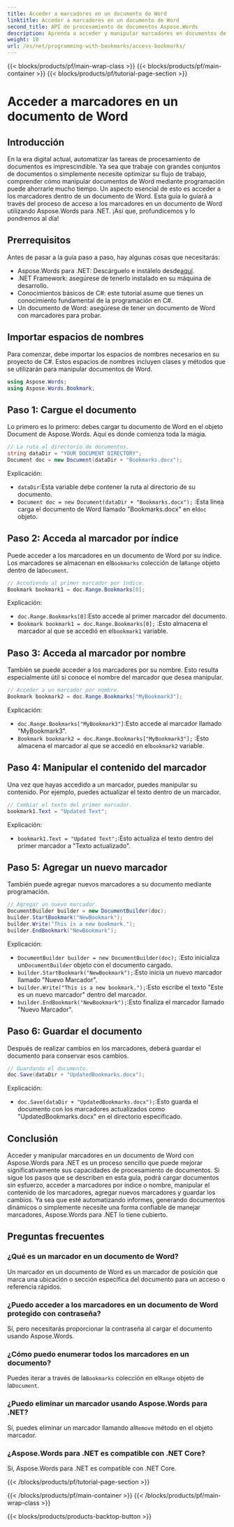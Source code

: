 ```yaml
---
title: Acceder a marcadores en un documento de Word
linktitle: Acceder a marcadores en un documento de Word
second_title: API de procesamiento de documentos Aspose.Words
description: Aprenda a acceder y manipular marcadores en documentos de Word usando Aspose.Words para .NET con esta guía detallada paso a paso.
weight: 10
url: /es/net/programming-with-bookmarks/access-bookmarks/
---
```


{{< blocks/products/pf/main-wrap-class >}}
{{< blocks/products/pf/main-container >}}
{{< blocks/products/pf/tutorial-page-section >}}

# Acceder a marcadores en un documento de Word

## Introducción

En la era digital actual, automatizar las tareas de procesamiento de documentos es imprescindible. Ya sea que trabaje con grandes conjuntos de documentos o simplemente necesite optimizar su flujo de trabajo, comprender cómo manipular documentos de Word mediante programación puede ahorrarle mucho tiempo. Un aspecto esencial de esto es acceder a los marcadores dentro de un documento de Word. Esta guía lo guiará a través del proceso de acceso a los marcadores en un documento de Word utilizando Aspose.Words para .NET. ¡Así que, profundicemos y lo pondremos al día!

## Prerrequisitos

Antes de pasar a la guía paso a paso, hay algunas cosas que necesitarás:

-  Aspose.Words para .NET: Descárguelo e instálelo desde[aquí](https://releases.aspose.com/words/net/).
- .NET Framework: asegúrese de tenerlo instalado en su máquina de desarrollo.
- Conocimientos básicos de C#: este tutorial asume que tienes un conocimiento fundamental de la programación en C#.
- Un documento de Word: asegúrese de tener un documento de Word con marcadores para probar.

## Importar espacios de nombres

Para comenzar, debe importar los espacios de nombres necesarios en su proyecto de C#. Estos espacios de nombres incluyen clases y métodos que se utilizarán para manipular documentos de Word.

```csharp
using Aspose.Words;
using Aspose.Words.Bookmark;
```

## Paso 1: Cargue el documento

Lo primero es lo primero: debes cargar tu documento de Word en el objeto Document de Aspose.Words. Aquí es donde comienza toda la magia.

```csharp
// La ruta al directorio de documentos.
string dataDir = "YOUR DOCUMENT DIRECTORY";
Document doc = new Document(dataDir + "Bookmarks.docx");
```

Explicación:
- `dataDir`:Esta variable debe contener la ruta al directorio de su documento.
- `Document doc = new Document(dataDir + "Bookmarks.docx");` :Esta línea carga el documento de Word llamado "Bookmarks.docx" en el`doc` objeto.

## Paso 2: Acceda al marcador por índice

 Puede acceder a los marcadores en un documento de Word por su índice. Los marcadores se almacenan en el`Bookmarks` colección de la`Range` objeto dentro de la`Document`.

```csharp
// Accediendo al primer marcador por índice.
Bookmark bookmark1 = doc.Range.Bookmarks[0];
```

Explicación:
- `doc.Range.Bookmarks[0]`:Esto accede al primer marcador del documento.
- `Bookmark bookmark1 = doc.Range.Bookmarks[0];` :Esto almacena el marcador al que se accedió en el`bookmark1` variable.

## Paso 3: Acceda al marcador por nombre

También se puede acceder a los marcadores por su nombre. Esto resulta especialmente útil si conoce el nombre del marcador que desea manipular.

```csharp
// Acceder a un marcador por nombre.
Bookmark bookmark2 = doc.Range.Bookmarks["MyBookmark3"];
```

Explicación:
- `doc.Range.Bookmarks["MyBookmark3"]`:Esto accede al marcador llamado "MyBookmark3".
- `Bookmark bookmark2 = doc.Range.Bookmarks["MyBookmark3"];` :Esto almacena el marcador al que se accedió en el`bookmark2` variable.

## Paso 4: Manipular el contenido del marcador

Una vez que hayas accedido a un marcador, puedes manipular su contenido. Por ejemplo, puedes actualizar el texto dentro de un marcador.

```csharp
// Cambiar el texto del primer marcador.
bookmark1.Text = "Updated Text";
```

Explicación:
- `bookmark1.Text = "Updated Text";`:Esto actualiza el texto dentro del primer marcador a "Texto actualizado".

## Paso 5: Agregar un nuevo marcador

También puede agregar nuevos marcadores a su documento mediante programación.

```csharp
// Agregar un nuevo marcador.
DocumentBuilder builder = new DocumentBuilder(doc);
builder.StartBookmark("NewBookmark");
builder.Write("This is a new bookmark.");
builder.EndBookmark("NewBookmark");
```

Explicación:
- `DocumentBuilder builder = new DocumentBuilder(doc);` :Esto inicializa un`DocumentBuilder` objeto con el documento cargado.
- `builder.StartBookmark("NewBookmark");`:Esto inicia un nuevo marcador llamado "Nuevo Marcador".
- `builder.Write("This is a new bookmark.");`:Esto escribe el texto "Este es un nuevo marcador" dentro del marcador.
- `builder.EndBookmark("NewBookmark");`:Esto finaliza el marcador llamado "Nuevo Marcador".

## Paso 6: Guardar el documento

Después de realizar cambios en los marcadores, deberá guardar el documento para conservar esos cambios.

```csharp
// Guardando el documento.
doc.Save(dataDir + "UpdatedBookmarks.docx");
```

Explicación:
- `doc.Save(dataDir + "UpdatedBookmarks.docx");`:Esto guarda el documento con los marcadores actualizados como "UpdatedBookmarks.docx" en el directorio especificado.

## Conclusión

Acceder y manipular marcadores en un documento de Word con Aspose.Words para .NET es un proceso sencillo que puede mejorar significativamente sus capacidades de procesamiento de documentos. Si sigue los pasos que se describen en esta guía, podrá cargar documentos sin esfuerzo, acceder a marcadores por índice o nombre, manipular el contenido de los marcadores, agregar nuevos marcadores y guardar los cambios. Ya sea que esté automatizando informes, generando documentos dinámicos o simplemente necesite una forma confiable de manejar marcadores, Aspose.Words para .NET lo tiene cubierto.

## Preguntas frecuentes

### ¿Qué es un marcador en un documento de Word?
Un marcador en un documento de Word es un marcador de posición que marca una ubicación o sección específica del documento para un acceso o referencia rápidos.

### ¿Puedo acceder a los marcadores en un documento de Word protegido con contraseña?
Sí, pero necesitarás proporcionar la contraseña al cargar el documento usando Aspose.Words.

### ¿Cómo puedo enumerar todos los marcadores en un documento?
 Puedes iterar a través de la`Bookmarks` colección en el`Range` objeto de la`Document`.

### ¿Puedo eliminar un marcador usando Aspose.Words para .NET?
 Sí, puedes eliminar un marcador llamando al`Remove` método en el objeto marcador.

### ¿Aspose.Words para .NET es compatible con .NET Core?
Sí, Aspose.Words para .NET es compatible con .NET Core.

{{< /blocks/products/pf/tutorial-page-section >}}

{{< /blocks/products/pf/main-container >}}
{{< /blocks/products/pf/main-wrap-class >}}

{{< blocks/products/products-backtop-button >}}
